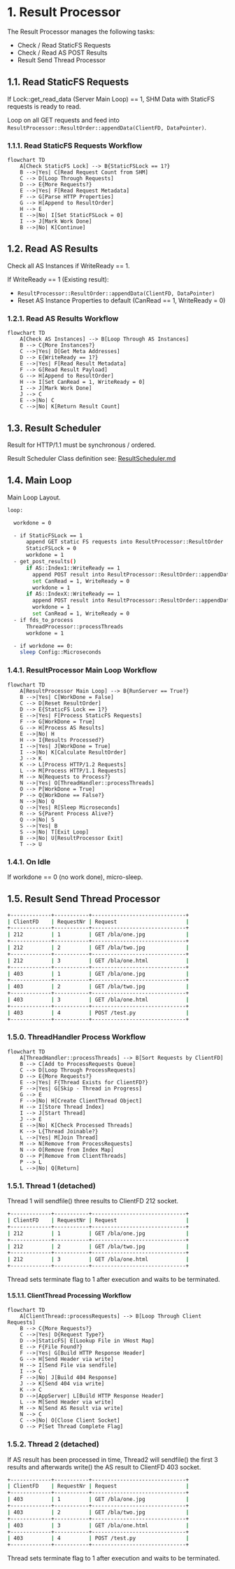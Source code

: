 # 1. Result Processor

The Result Processor manages the following tasks:

- Check / Read StaticFS Requests
- Check / Read AS POST Results
- Result Send Thread Processor

## 1.1. Read StaticFS Requests

If Lock::get_read_data (Server Main Loop) == 1, SHM Data with StaticFS requests is ready to read.

Loop on all GET requests and feed into `ResultProcessor::ResultOrder::appendData(ClientFD, DataPointer)`.

### 1.1.1. Read StaticFS Requests Workflow

```mermaid
flowchart TD
    A[Check StaticFS Lock] --> B{StaticFSLock == 1?}
    B -->|Yes| C[Read Request Count from SHM]
    C --> D[Loop Through Requests]
    D --> E{More Requests?}
    E -->|Yes| F[Read Request Metadata]
    F --> G[Parse HTTP Properties]
    G --> H[Append to ResultOrder]
    H --> E
    E -->|No| I[Set StaticFSLock = 0]
    I --> J[Mark Work Done]
    B -->|No| K[Continue]
```

## 1.2. Read AS Results

Check all AS Instances if WriteReady == 1.

If WriteReady == 1 (Existing result):

- `ResultProcessor::ResultOrder::appendData(ClientFD, DataPointer)`
- Reset AS Instance Properties to default (CanRead == 1, WriteReady = 0)

### 1.2.1. Read AS Results Workflow

```mermaid
flowchart TD
    A[Check AS Instances] --> B[Loop Through AS Instances]
    B --> C{More Instances?}
    C -->|Yes| D[Get Meta Addresses]
    D --> E{WriteReady == 1?}
    E -->|Yes| F[Read Result Metadata]
    F --> G[Read Result Payload]
    G --> H[Append to ResultOrder]
    H --> I[Set CanRead = 1, WriteReady = 0]
    I --> J[Mark Work Done]
    J --> C
    E -->|No| C
    C -->|No| K[Return Result Count]
```

## 1.3. Result Scheduler

Result for HTTP/1.1 must be synchronous / ordered.

Result Scheduler Class definition see: [ResultScheduler.md](./ResultScheduler.md)

## 1.4. Main Loop

Main Loop Layout.

```bash
loop:

  workdone = 0

  - if StaticFSLock == 1
      append GET static FS requests into ResultProcessor::ResultOrder
      StaticFSLock = 0
      workdone = 1
  - get_post_results()
      if AS::Index1::WriteReady == 1
        append POST result into ResultProcessor::ResultOrder::appendData(ClientFD, DataPointer)
        set CanRead = 1, WriteReady = 0
        workdone = 1
      if AS::IndexX::WriteReady == 1
        append POST result into ResultProcessor::ResultOrder::appendData(ClientFD, DataPointer)
        workdone = 1
        set CanRead = 1, WriteReady = 0
  - if fds_to_process
      ThreadProcessor::processThreads
      workdone = 1

  - if workdone == 0:
    sleep Config::Microseconds
```

### 1.4.1. ResultProcessor Main Loop Workflow

```mermaid
flowchart TD
    A[ResultProcessor Main Loop] --> B{RunServer == True?}
    B -->|Yes| C[WorkDone = False]
    C --> D[Reset ResultOrder]
    D --> E{StaticFS Lock == 1?}
    E -->|Yes| F[Process StaticFS Requests]
    F --> G[WorkDone = True]
    G --> H[Process AS Results]
    E -->|No| H
    H --> I{Results Processed?}
    I -->|Yes| J[WorkDone = True]
    I -->|No| K[Calculate ResultOrder]
    J --> K
    K --> L[Process HTTP/1.2 Requests]
    L --> M[Process HTTP/1.1 Requests]
    M --> N{Requests to Process?}
    N -->|Yes| O[ThreadHandler::processThreads]
    O --> P[WorkDone = True]
    P --> Q{WorkDone == False?}
    N -->|No| Q
    Q -->|Yes| R[Sleep Microseconds]
    R --> S{Parent Process Alive?}
    Q -->|No| S
    S -->|Yes| B
    S -->|No| T[Exit Loop]
    B -->|No| U[ResultProcessor Exit]
    T --> U
```

### 1.4.1. On Idle

If workdone == 0 (no work done), micro-sleep.

## 1.5. Result Send Thread Processor

```bash
+-------------+-----------+------------------------------+
| ClientFD    | RequestNr | Request                      |
+-------------+-----------+------------------------------+
| 212         | 1         | GET /bla/one.jpg             |
+-------------+-----------+------------------------------+
| 212         | 2         | GET /bla/two.jpg             |
+-------------+-----------+------------------------------+
| 212         | 3         | GET /bla/one.html            |
+-------------+-----------+------------------------------+
| 403         | 1         | GET /bla/one.jpg             |
+-------------+-----------+------------------------------+
| 403         | 2         | GET /bla/two.jpg             |
+-------------+-----------+------------------------------+
| 403         | 3         | GET /bla/one.html            |
+-------------+-----------+------------------------------+
| 403         | 4         | POST /test.py                |
+-------------+-----------+------------------------------+
```

### 1.5.0. ThreadHandler Process Workflow

```mermaid
flowchart TD
    A[ThreadHandler::processThreads] --> B[Sort Requests by ClientFD]
    B --> C[Add to ProcessRequests Queue]
    C --> D[Loop Through ProcessRequests]
    D --> E{More Requests?}
    E -->|Yes| F{Thread Exists for ClientFD?}
    F -->|Yes| G[Skip - Thread in Progress]
    G --> E
    F -->|No| H[Create ClientThread Object]
    H --> I[Store Thread Index]
    I --> J[Start Thread]
    J --> E
    E -->|No| K[Check Processed Threads]
    K --> L{Thread Joinable?}
    L -->|Yes| M[Join Thread]
    M --> N[Remove from ProcessRequests]
    N --> O[Remove from Index Map]
    O --> P[Remove from ClientThreads]
    P --> L
    L -->|No| Q[Return]
```

### 1.5.1. Thread 1 (detached)

Thread 1 will sendfile() three results to ClientFD 212 socket.

```bash
+-------------+-----------+------------------------------+
| ClientFD    | RequestNr | Request                      |
+-------------+-----------+------------------------------+
| 212         | 1         | GET /bla/one.jpg             |
+-------------+-----------+------------------------------+
| 212         | 2         | GET /bla/two.jpg             |
+-------------+-----------+------------------------------+
| 212         | 3         | GET /bla/one.html            |
+-------------+-----------+------------------------------+
```

Thread sets terminate flag to 1 after execution and waits to be terminated.

#### 1.5.1.1. ClientThread Processing Workflow

```mermaid
flowchart TD
    A[ClientThread::processRequests] --> B[Loop Through Client Requests]
    B --> C{More Requests?}
    C -->|Yes| D{Request Type?}
    D -->|StaticFS| E[Lookup File in VHost Map]
    E --> F{File Found?}
    F -->|Yes| G[Build HTTP Response Header]
    G --> H[Send Header via write]
    H --> I[Send File via sendfile]
    I --> C
    F -->|No| J[Build 404 Response]
    J --> K[Send 404 via write]
    K --> C
    D -->|AppServer| L[Build HTTP Response Header]
    L --> M[Send Header via write]
    M --> N[Send AS Result via write]
    N --> C
    C -->|No| O[Close Client Socket]
    O --> P[Set Thread Complete Flag]
```

### 1.5.2. Thread 2 (detached)

If AS result has been processed in time, Thread2 will sendfile() the first 3 results and
afterwards write() the AS result to ClientFD 403 socket.

```bash
+-------------+-----------+------------------------------+
| ClientFD    | RequestNr | Request                      |
+-------------+-----------+------------------------------+
| 403         | 1         | GET /bla/one.jpg             |
+-------------+-----------+------------------------------+
| 403         | 2         | GET /bla/two.jpg             |
+-------------+-----------+------------------------------+
| 403         | 3         | GET /bla/one.html            |
+-------------+-----------+------------------------------+
| 403         | 4         | POST /test.py                |
+-------------+-----------+------------------------------+
```

Thread sets terminate flag to 1 after execution and waits to be terminated.
